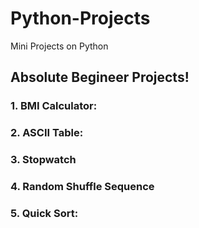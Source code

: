 # Python-Projects
Mini Projects on Python
## Absolute Begineer Projects!
### 1. BMI Calculator:
### 2. ASCII Table:
### 3. Stopwatch
### 4. Random Shuffle Sequence
### 5. Quick Sort:
